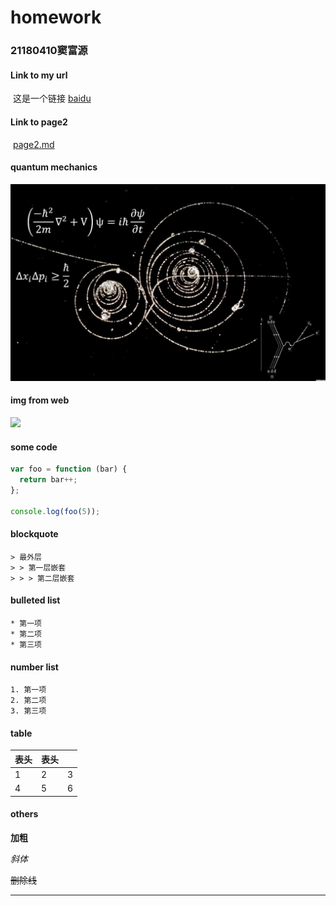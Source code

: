 # homework
### 21180410窦富源



#### Link to my url 

​	这是一个链接 [baidu](https://www.baidu.com)
#### Link to page2

​	[page2.md](./page2.md) 

####  quantum mechanics

![see?](./test.jpg)

#### img from web

![](https://img3.doubanio.com/view/subject/l/public/s27456420.jpg)



#### some code

``` js
var foo = function (bar) {
  return bar++;
};

console.log(foo(5));
```



####  blockquote

```
> 最外层
> > 第一层嵌套
> > > 第二层嵌套
```



####  bulleted list

```
* 第一项
* 第二项
* 第三项
```

####  number list

```
1. 第一项
2. 第二项
3. 第三项
```

####  table

| 表头 | 表头 |      |
| ---- | ---- | ---- |
| 1    | 2    | 3    |
| 4    | 5    | 6    |





#### others

**加粗**

*斜体*

~~删除线~~

---
